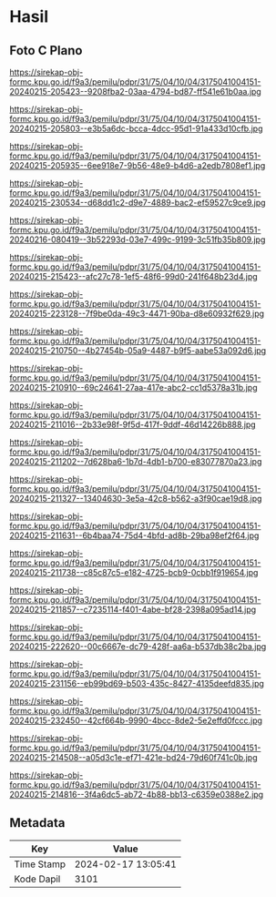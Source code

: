# Hasil

## Foto C Plano

https://sirekap-obj-formc.kpu.go.id/f9a3/pemilu/pdpr/31/75/04/10/04/3175041004151-20240215-205423--9208fba2-03aa-4794-bd87-ff541e61b0aa.jpg

https://sirekap-obj-formc.kpu.go.id/f9a3/pemilu/pdpr/31/75/04/10/04/3175041004151-20240215-205803--e3b5a6dc-bcca-4dcc-95d1-91a433d10cfb.jpg

https://sirekap-obj-formc.kpu.go.id/f9a3/pemilu/pdpr/31/75/04/10/04/3175041004151-20240215-205935--6ee918e7-9b56-48e9-b4d6-a2edb7808ef1.jpg

https://sirekap-obj-formc.kpu.go.id/f9a3/pemilu/pdpr/31/75/04/10/04/3175041004151-20240215-230534--d68dd1c2-d9e7-4889-bac2-ef59527c9ce9.jpg

https://sirekap-obj-formc.kpu.go.id/f9a3/pemilu/pdpr/31/75/04/10/04/3175041004151-20240216-080419--3b52293d-03e7-499c-9199-3c51fb35b809.jpg

https://sirekap-obj-formc.kpu.go.id/f9a3/pemilu/pdpr/31/75/04/10/04/3175041004151-20240215-215423--afc27c78-1ef5-48f6-99d0-241f648b23d4.jpg

https://sirekap-obj-formc.kpu.go.id/f9a3/pemilu/pdpr/31/75/04/10/04/3175041004151-20240215-223128--7f9be0da-49c3-4471-90ba-d8e60932f629.jpg

https://sirekap-obj-formc.kpu.go.id/f9a3/pemilu/pdpr/31/75/04/10/04/3175041004151-20240215-210750--4b27454b-05a9-4487-b9f5-aabe53a092d6.jpg

https://sirekap-obj-formc.kpu.go.id/f9a3/pemilu/pdpr/31/75/04/10/04/3175041004151-20240215-210910--69c24641-27aa-417e-abc2-cc1d5378a31b.jpg

https://sirekap-obj-formc.kpu.go.id/f9a3/pemilu/pdpr/31/75/04/10/04/3175041004151-20240215-211016--2b33e98f-9f5d-417f-9ddf-46d14226b888.jpg

https://sirekap-obj-formc.kpu.go.id/f9a3/pemilu/pdpr/31/75/04/10/04/3175041004151-20240215-211202--7d628ba6-1b7d-4db1-b700-e83077870a23.jpg

https://sirekap-obj-formc.kpu.go.id/f9a3/pemilu/pdpr/31/75/04/10/04/3175041004151-20240215-211327--13404630-3e5a-42c8-b562-a3f90cae19d8.jpg

https://sirekap-obj-formc.kpu.go.id/f9a3/pemilu/pdpr/31/75/04/10/04/3175041004151-20240215-211631--6b4baa74-75d4-4bfd-ad8b-29ba98ef2f64.jpg

https://sirekap-obj-formc.kpu.go.id/f9a3/pemilu/pdpr/31/75/04/10/04/3175041004151-20240215-211738--c85c87c5-e182-4725-bcb9-0cbb1f919654.jpg

https://sirekap-obj-formc.kpu.go.id/f9a3/pemilu/pdpr/31/75/04/10/04/3175041004151-20240215-211857--c7235114-f401-4abe-bf28-2398a095ad14.jpg

https://sirekap-obj-formc.kpu.go.id/f9a3/pemilu/pdpr/31/75/04/10/04/3175041004151-20240215-222620--00c6667e-dc79-428f-aa6a-b537db38c2ba.jpg

https://sirekap-obj-formc.kpu.go.id/f9a3/pemilu/pdpr/31/75/04/10/04/3175041004151-20240215-231156--eb99bd69-b503-435c-8427-4135deefd835.jpg

https://sirekap-obj-formc.kpu.go.id/f9a3/pemilu/pdpr/31/75/04/10/04/3175041004151-20240215-232450--42cf664b-9990-4bcc-8de2-5e2effd0fccc.jpg

https://sirekap-obj-formc.kpu.go.id/f9a3/pemilu/pdpr/31/75/04/10/04/3175041004151-20240215-214508--a05d3c1e-ef71-421e-bd24-79d60f741c0b.jpg

https://sirekap-obj-formc.kpu.go.id/f9a3/pemilu/pdpr/31/75/04/10/04/3175041004151-20240215-214816--3f4a6dc5-ab72-4b88-bb13-c6359e0388e2.jpg


## Metadata

| Key        | Value               |
| ---------- | ------------------- |
| Time Stamp | 2024-02-17 13:05:41 |
| Kode Dapil | 3101                |



